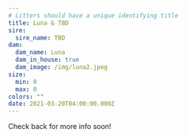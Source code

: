 ```yaml
---
# Litters should have a unique identifying title
title: Luna & TBD
sire:
  sire_name: TBD
dam:
  dam_name: Luna
  dam_in_house: true
  dam_image: /img/luna2.jpeg
size:
  min: 0
  max: 0
colors: ""
date: 2021-03-20T04:00:00.000Z
---
```

Check back for more info soon!